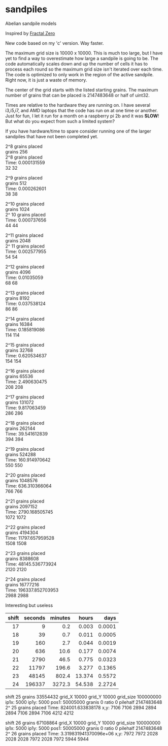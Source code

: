 # sandpiles

Abelian sandpile models

Inspired by
[Fractal Zero](https://www.youtube.com/watch?v=1MtEUErz7Gg)


New code based on my 'c' version. Way faster. 

The maximum grid size is 10000 x 10000. This is much too large, but I have yet to find a way to overestimate how large a sandpile is going to be. The code automatically scales down and up the number of cells it has to process each round so the maximum grid size isn't iterated over each time. The code is optimized to only work in the region of the active sandpile. Right now, it is just a waste of memory.

The center of the grid starts with the listed starting grains. The maximum number of grains that can be placed is 2147483648 or half of uint32.

Times are relative to the hardware they are running on. I have several i3,i5,i7, and AMD laptops that the code has run on at one time or another. Just for fun, I let it run for a month on a raspberry pi 2b and it was **SLOW**! But what do you expect from such a limited system?

If you have hardware/time to spare consider running one of the larger sandpiles that have not been completed yet.

2^8 grains placed  
grains 256  
2^8 grains placed  
Time:  0.000131559  
32 32  

2^9 grains placed  
grains 512  
Time:  0.000262601  
38 38  

2^10 grains placed  
grains 1024  
2^ 10 grains placed  
Time:  0.000737656  
44 44  

2^11 grains placed  
grains 2048  
2^ 11 grains placed  
Time:  0.002577955  
54 54  

2^12 grains placed  
grains 4096  
Time:  0.01035059  
68 68  

2^13 grains placed  
grains 8192  
Time:  0.037538124  
86 86  

2^14 grains placed  
grains 16384  
Time:  0.185819086  
114 114  

2^15 grains placed    
grains 32768  
Time:  0.620534637  
154 154  

2^16 grains placed  
grains 65536  
Time:  2.490630475  
208 208  

2^17 grains placed  
grains 131072  
Time:  9.817063459  
286 286   

2^18 grains placed  
grains 262144  
Time:  39.541612839  
394 394  

2^19 grains placed  
grains 524288  
Time:  160.914970642  
550 550  

2^20 grains placed  
grains 1048576  
Time:  636.310366064  
766 766  

2^21 grains placed  
grains 2097152  
Time:  2790.168505745  
1072 1072  

2^22 grains placed  
grains 4194304  
Time:  11797.657959528  
1508 1508  

2^23 grains placed  
grains 8388608  
Time:  48145.536773924  
2120 2120  

2^24 grains placed  
grains 16777216  
Time:  196337.852703953  
2988 2988  


Interesting but useless

|shift|seconds|minutes|hours|days|
|-:|-:|-:|-:|-:|
|17|9|0.2|0.003|0.0001|
|18|39|0.7|0.011|0.0005|
|19|160|2.7|0.044|0.0019|
|20|636|10.6|0.177|0.0074|
|21|2790|46.5|0.775|0.0323|
|22|11797|196.6|3.277|0.1365|
|23|48145|802.4|13.374|0.5572|
|24|196337|3272.3|54.538|2.2724|

shift 25
grains 33554432
grid_X 10000
grid_Y 10000
grid_size 100000000
ip1x: 5000 ip1y: 5000 pos1: 50005000
granis 0
ratio 0
pilehalf 2147483648
2^ 25 grains placed
Time:  824001.633838178
x,y: 7106 7106 2894 2894
2894 7106
2894 7106
4212 4212



shift 26
grains 67108864
grid_X 10000
grid_Y 10000
grid_size 100000000
ip1x: 5000 ip1y: 5000 pos1: 50005000
granis 0
ratio 0
pilehalf 2147483648
2^ 26 grains placed
Time:  3.319831941370096e+06
x,y: 7972 7972 2028 2028
2028 7972
2028 7972
5944 5944
